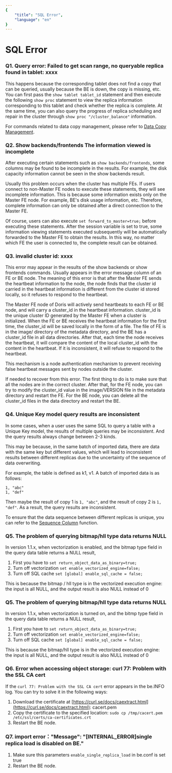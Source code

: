 ```yaml
---
{
    "title": "SQL Error",
    "language": "en"
}
---
```


<!--
Licensed to the Apache Software Foundation (ASF) under one
or more contributor license agreements.  See the NOTICE file
distributed with this work for additional information
regarding copyright ownership.  The ASF licenses this file
to you under the Apache License, Version 2.0 (the
"License"); you may not use this file except in compliance
with the License.  You may obtain a copy of the License at

  http://www.apache.org/licenses/LICENSE-2.0

Unless required by applicable law or agreed to in writing,
software distributed under the License is distributed on an
"AS IS" BASIS, WITHOUT WARRANTIES OR CONDITIONS OF ANY
KIND, either express or implied.  See the License for the
specific language governing permissions and limitations
under the License.
-->

# SQL Error

### Q1. Query error: Failed to get scan range, no queryable replica found in tablet: xxxx

This happens because the corresponding tablet does not find a copy that can be queried, usually because the BE is down, the copy is missing, etc. You can first pass the `show tablet tablet_id` statement and then execute the following `show proc` statement to view the replica information corresponding to this tablet and check whether the replica is complete. At the same time, you can also query the progress of replica scheduling and repair in the cluster through `show proc "/cluster_balance"` information.

For commands related to data copy management, please refer to [Data Copy Management](../admin-manual/maint-monitor/tablet-repair-and-balance.md).

### Q2. Show backends/frontends The information viewed is incomplete

After executing certain statements such as `show backends/frontends`, some columns may be found to be incomplete in the results. For example, the disk capacity information cannot be seen in the show backends result.

Usually this problem occurs when the cluster has multiple FEs. If users connect to non-Master FE nodes to execute these statements, they will see incomplete information. This is because some information exists only on the Master FE node. For example, BE's disk usage information, etc. Therefore, complete information can only be obtained after a direct connection to the Master FE.

Of course, users can also execute `set forward_to_master=true;` before executing these statements. After the session variable is set to true, some information viewing statements executed subsequently will be automatically forwarded to the Master FE to obtain the results. In this way, no matter which FE the user is connected to, the complete result can be obtained.

### Q3. invalid cluster id: xxxx

This error may appear in the results of the show backends or show frontends commands. Usually appears in the error message column of an FE or BE node. The meaning of this error is that after the Master FE sends the heartbeat information to the node, the node finds that the cluster id carried in the heartbeat information is different from the cluster id stored locally, so it refuses to respond to the heartbeat.

The Master FE node of Doris will actively send heartbeats to each FE or BE node, and will carry a cluster_id in the heartbeat information. cluster_id is the unique cluster ID generated by the Master FE when a cluster is initialized. When the FE or BE receives the heartbeat information for the first time, the cluster_id will be saved locally in the form of a file. The file of FE is in the image/ directory of the metadata directory, and the BE has a cluster_id file in all data directories. After that, each time the node receives the heartbeat, it will compare the content of the local cluster_id with the content in the heartbeat. If it is inconsistent, it will refuse to respond to the heartbeat.

This mechanism is a node authentication mechanism to prevent receiving false heartbeat messages sent by nodes outside the cluster.

If needed to recover from this error. The first thing to do is to make sure that all the nodes are in the correct cluster. After that, for the FE node, you can try to modify the cluster_id value in the image/VERSION file in the metadata directory and restart the FE. For the BE node, you can delete all the cluster_id files in the data directory and restart the BE.

### Q4. Unique Key model query results are inconsistent

In some cases, when a user uses the same SQL to query a table with a Unique Key model, the results of multiple queries may be inconsistent. And the query results always change between 2-3 kinds.

This may be because, in the same batch of imported data, there are data with the same key but different values, which will lead to inconsistent results between different replicas due to the uncertainty of the sequence of data overwriting.

For example, the table is defined as k1, v1. A batch of imported data is as follows:

````text
1, "abc"
1, "def"
````

Then maybe the result of copy 1 is `1, "abc"`, and the result of copy 2 is `1, "def"`. As a result, the query results are inconsistent.

To ensure that the data sequence between different replicas is unique, you can refer to the [Sequence Column](../data-operate/update-delete/sequence-column-manual.md) function.

### Q5. The problem of querying bitmap/hll type data returns NULL

In version 1.1.x, when vectorization is enabled, and the bitmap type field in the query data table returns a NULL result,

1. First you have to `set return_object_data_as_binary=true;`
2. Turn off vectorization `set enable_vectorized_engine=false;`
3. Turn off SQL cache `set [global] enable_sql_cache = false;`

This is because the bitmap / hll type is in the vectorized execution engine: the input is all NULL, and the output result is also NULL instead of 0

### Q5. The problem of querying bitmap/hll type data returns NULL

In version 1.1.x, when vectorization is turned on, and the bitmp type field in the query data table returns a NULL result,

1. First you have to `set return_object_data_as_binary=true;`
2. Turn off vectorization `set enable_vectorized_engine=false;`
3. Turn off SQL cache `set [global] enable_sql_cache = false;`

This is because the bitmap/hll type is in the vectorized execution engine: the input is all NULL, and the output result is also NULL instead of 0

### Q6. Error when accessing object storage: curl 77: Problem with the SSL CA cert

If the `curl 77: Problem with the SSL CA cert` error appears in the be.INFO log. You can try to solve it in the following ways:

1. Download the certificate at [https://curl.se/docs/caextract.html](https://curl.se/docs/caextract.html): cacert.pem
2. Copy the certificate to the specified location: `sudo cp /tmp/cacert.pem /etc/ssl/certs/ca-certificates.crt`
3. Restart the BE node.

### Q7. import error："Message": "[INTERNAL_ERROR]single replica load is disabled on BE."

1. Make sure this parameters `enable_single_replica_load` in be.conf is set true
2.  Restart the BE node.
